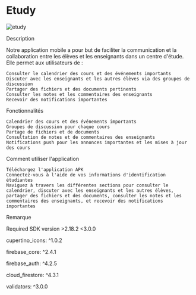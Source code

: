# Etudy

![etudy](https://user-images.githubusercontent.com/90092056/212763292-48df298f-1fa2-4050-807d-e33175e22e59.png)


Description

Notre application mobile a pour but de faciliter la communication et la collaboration entre les élèves et les enseignants dans un centre d'étude. Elle permet aux utilisateurs de :

    Consulter le calendrier des cours et des événements importants
    Discuter avec les enseignants et les autres élèves via des groupes de discussion
    Partager des fichiers et des documents pertinents
    Consulter les notes et les commentaires des enseignants
    Recevoir des notifications importantes

Fonctionnalités

    Calendrier des cours et des événements importants
    Groupes de discussion pour chaque cours
    Partage de fichiers et de documents
    Consultation de notes et de commentaires des enseignants
    Notifications push pour les annonces importantes et les mises à jour des cours

Comment utiliser l'application

    Téléchargez l'application APK
    Connectez-vous à l'aide de vos informations d'identification étudiantes
    Naviguez à travers les différentes sections pour consulter le calendrier, discuter avec les enseignants et les autres élèves, partager des fichiers et des documents, consulter les notes et les commentaires des enseignants, et recevoir des notifications importantes

Remarque

  Required SDK version >2.18.2 <3.0.0
  
  cupertino_icons: ^1.0.2
  
  firebase_core: ^2.4.1
  
  firebase_auth: ^4.2.5
  
  cloud_firestore: ^4.3.1
  
  validators: ^3.0.0
  
